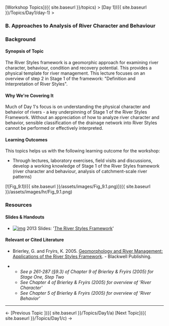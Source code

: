 [Workshop Topics]({{ site.baseurl }}/topics)‎ > ‎[Day 1]({{ site.baseurl }}/Topics/Day1/day-1)‎ > ‎

### B. Approaches to Analysis of River Character and Behaviour

### Background

#### Synopsis of Topic

The River Styles framework is a geomorphic approach for examining river character, behaviour, condition and recovery potential. This provides a physical template for river management.  This lecture focuses on an overview of step 2 in Stage 1 of the framework: "Definition and Interpretation of River Styles".

#### Why We're Covering It

Much of Day 1's focus is on understanding the physical character and behavior of rivers - a key underpinning of Stage 1 of the River Styles Framework. Without an appreciation of how to analyze river character and behavior, sensible classification of the drainage network into River Styles cannot be performed or effectively interpreted. 

#### Learning Outcomes

This topics helps us with the following learning outcome for the workshop:

- Through lectures, laboratory exercises, field visits and discussions, develop a working knowledge of Stage 1 of the River Styles framework (river character and behaviour, analysis of catchment-scale river patterns)

[![Fig_9.1]({{ site.baseurl }}/assets/images/Fig_9.1.png)]({{ site.baseurl }}/assets/images/hr/Fig_9.1.png)



### Resources

#### Slides & Handouts

- [![img](http://riverstyles.joewheaton.org/_/rsrc/1501108765899/workshop-topics/stage1/b-RiverStyles/pdfIcon.png)](http://riverstyles.joewheaton.org/workshop-topics/stage1/b-RiverStyles/pdfIcon.png?attredirects=0) 2013 Slides: '[The River Styles Framework](http://etal.usu.edu/Workshops/RiverStyles/2013/RS%202%20Stage%201%20(Character%20and%20Behaviour).pdf)'



#### Relevant or Cited Literature

- Brierley, G. and Fryirs, K. 2005. [Geomorphology and River Management: Applications of the River Styles Framework](http://www.wiley.com/WileyCDA/WileyTitle/productCd-1405115165.html). - Blackwell Publishing.

- - *See p 261-287 (§9.3) of Chapter 9 of Brierley & Fryirs (2005) for Stage One, Step Two*
  - *See Chapter 4 of Brierley & Fryirs (2005) for overview of 'River Character'*
  - *See Chapter 5 of Brierley & Fryirs (2005) for overview of 'River Behavior'*

------

← [Previous Topic  ]({{ site.baseurl }}/Topics/Day1/a)                [Next Topic]({{ site.baseurl }}/Topics/Day1/c) →